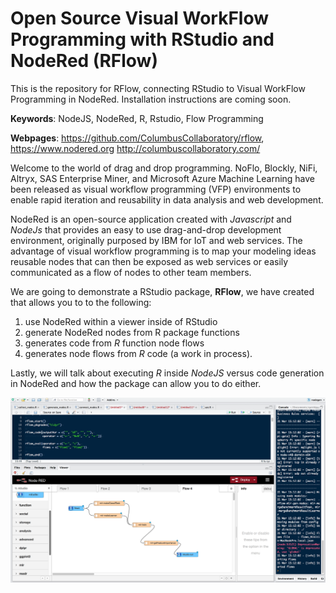 # Open Source Visual WorkFlow Programming with RStudio and NodeRed (RFlow)

This is the repository for RFlow, connecting RStudio to Visual WorkFlow Programming in NodeRed.  Installation instructions are coming soon.


**Keywords**: NodeJS, NodeRed, R, Rstudio, Flow Programming


**Webpages**: https://github.com/ColumbusCollaboratory/rflow, https://www.nodered.org http://columbuscollaboratory.com/ 


Welcome to the world of drag and drop programming.  NoFlo, Blockly, NiFi, Altryx, SAS Enterprise Miner, and Microsoft Azure Machine Learning have been released as visual workflow programming (VFP) environments to enable rapid iteration and reusability in data analysis and web development.  

NodeRed is an open-source application created with *Javascript* and *NodeJs* that provides an easy to use drag-and-drop development environment, originally purposed by IBM for IoT and web services. The advantage of visual workflow programming is to map your modeling ideas reusable nodes that can then be exposed as web services or easily communicated as a flow of nodes to other team members.  

We are going to demonstrate a RStudio package, **RFlow**, we have created that allows you to to the following:  

1. use NodeRed within a viewer inside of RStudio
2. generate NodeRed nodes from R package functions 
3. generates code from *R* function node flows 
4. generates node flows from *R* code (a work in process).  

Lastly, we will talk about executing *R* inside *NodeJS* versus code generation in NodeRed and how the package can allow you to do either.

![](rflow.png)
